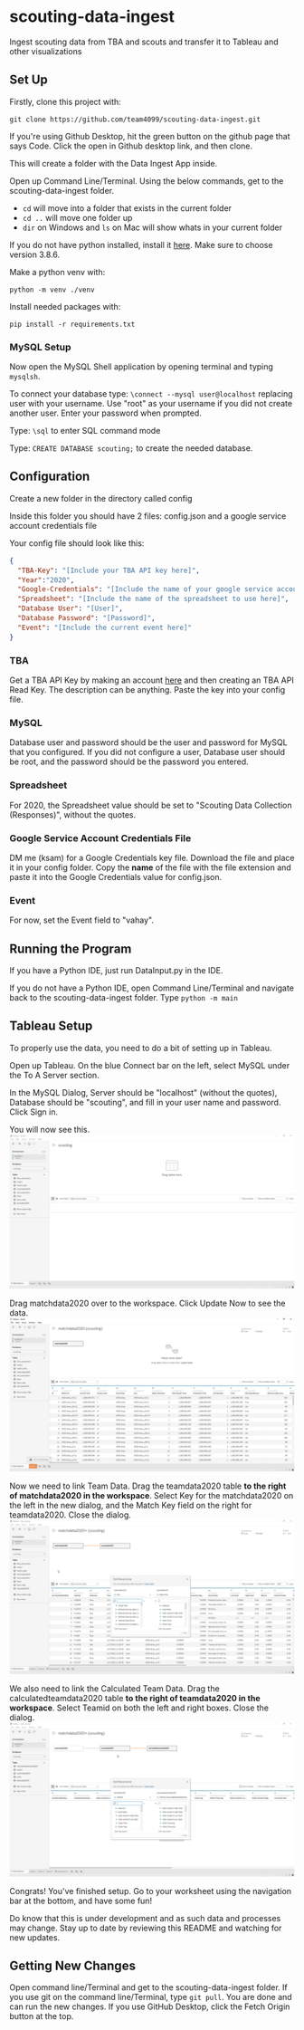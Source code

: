 # scouting-data-ingest
Ingest scouting data from TBA and scouts and transfer it to Tableau and other visualizations

## Set Up

Firstly, clone this project with: 

```
git clone https://github.com/team4099/scouting-data-ingest.git

```

If you're using Github Desktop, hit the green button on the github page that says Code. Click the open in Github desktop link, and then clone.

This will create a folder with the Data Ingest App inside. 

Open up Command Line/Terminal. Using the below commands, get to the scouting-data-ingest folder.

- ``cd`` will move into a folder that exists in the current folder
- ``cd ..`` will move one folder up
- ``dir`` on Windows and ``ls`` on Mac will show whats in your current folder

If you do not have python installed, install it [here](https://www.python.org/downloads/). Make sure to choose version 3.8.6.

Make a python venv with:

```
python -m venv ./venv
```

Install needed packages with:

```
pip install -r requirements.txt
```

### MySQL Setup

Now open the MySQL Shell application by opening terminal and typing ```mysqlsh```. 

To connect your database type:
```\connect --mysql user@localhost``` replacing user with your username. Use "root" as your username if you did not create another user.
Enter your password when prompted.

Type:
```\sql``` to enter SQL command mode

Type: 
``CREATE DATABASE scouting;`` to create the needed database.

## Configuration

Create a new folder in the directory called config

Inside this folder you should have 2 files: config.json and a google service account credentials file

Your config file should look like this:

```json
{
  "TBA-Key": "[Include your TBA API key here]",
  "Year":"2020",
  "Google-Credentials": "[Include the name of your google service account credentials file here]",
  "Spreadsheet": "[Include the name of the spreadsheet to use here]",
  "Database User": "[User]",
  "Database Password": "[Password]",
  "Event": "[Include the current event here]"
}
```
### TBA

Get a TBA API Key by making an account [here](https://www.thebluealliance.com/account) and then creating an TBA API Read Key. The description can be anything. Paste the key into your config file. 

### MySQL

Database user and password should be the user and password for MySQL that you configured. If you did not configure a user, Database user should be root, and the password should be the password you entered.

### Spreadsheet

For 2020, the Spreadsheet value should be set to "Scouting Data Collection (Responses)", without the quotes.

### Google Service Account Credentials File

DM me (ksam) for a Google Credentials key file. Download the file and place it in your config folder. Copy the **name** of the file with the file extension and paste it into the Google Credentials value for config.json.

### Event

For now, set the Event field to "vahay".

## Running the Program

If you have a Python IDE, just run DataInput.py in the IDE.

If you do not have a Python IDE, open Command Line/Terminal and navigate back to the scouting-data-ingest folder. 
Type ``python -m main``

## Tableau Setup

To properly use the data, you need to do a bit of setting up in Tableau.

Open up Tableau. On the blue Connect bar on the left, select MySQL under the To A Server section.

In the MySQL Dialog, Server should be "localhost" (without the quotes), Database should be "scouting", and fill in your user name and password. Click Sign in.

You will now see this. 
![Tableau Data](./Images/Tableau_01.PNG)

Drag matchdata2020 over to the workspace. Click Update Now to see the data.
![Tableau Data Step 2](./Images/Tableau_02.PNG)

Now we need to link Team Data. Drag the teamdata2020 table **to the right of matchdata2020 in the workspace**. Select Key for the matchdata2020 on the left in the new dialog, and the Match Key field on the right for teamdata2020. Close the dialog.
![Tableau Data Step 3](./Images/Tableau_06.PNG)

We also need to link the Calculated Team Data. Drag the calculatedteamdata2020 table **to the right of teamdata2020 in the workspace**. Select Teamid on both the left and right boxes. Close the dialog.
![Tableau Data Step 4](./Images/Tableau_07.PNG)

Congrats! You've finished setup. Go to your worksheet using the navigation bar at the bottom, and have some fun!

Do know that this is under development and as such data and processes may change. Stay up to date by reviewing this README and watching for new updates.

## Getting New Changes
Open command line/Terminal and get to the scouting-data-ingest folder.
If you use git on the command line/Terminal, type ``git pull``. You are done and can run the new changes.
If you use GitHub Desktop, click the Fetch Origin button at the top.